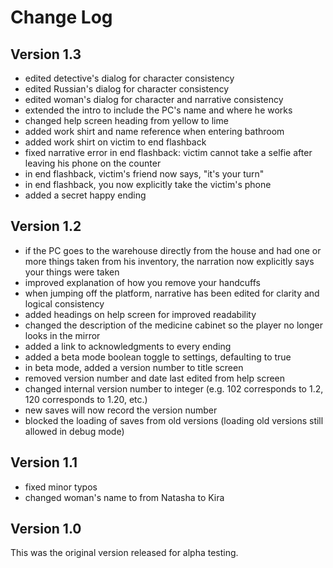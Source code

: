 # Change Log

## Version 1.3

* edited detective's dialog for character consistency
* edited Russian's dialog for character consistency
* edited woman's dialog for character and narrative consistency
* extended the intro to include the PC's name and where he works
* changed help screen heading from yellow to lime
* added work shirt and name reference when entering bathroom
* added work shirt on victim to end flashback
* fixed narrative error in end flashback: victim cannot take a selfie after leaving his phone on the counter
* in end flashback, victim's friend now says, "it's your turn"
* in end flashback, you now explicitly take the victim's phone
* added a secret happy ending

## Version 1.2

* if the PC goes to the warehouse directly from the house and had one or more things taken from his inventory, the narration now explicitly says your things were taken
* improved explanation of how you remove your handcuffs
* when jumping off the platform, narrative has been edited for clarity and logical consistency
* added headings on help screen for improved readability
* changed the description of the medicine cabinet so the player no longer looks in the mirror
* added a link to acknowledgments to every ending
* added a beta mode boolean toggle to settings, defaulting to true
* in beta mode, added a version number to title screen
* removed version number and date last edited from help screen
* changed internal version number to integer (e.g. 102 corresponds to 1.2, 120 corresponds to 1.20, etc.)
* new saves will now record the version number
* blocked the loading of saves from old versions (loading old versions still allowed in debug mode)

## Version 1.1

* fixed minor typos
* changed woman's name to from Natasha to Kira

## Version 1.0

This was the original version released for alpha testing.